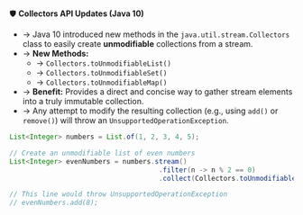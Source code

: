 🛡️ **Collectors API Updates (Java 10)**
- → Java 10 introduced new methods in the `java.util.stream.Collectors` class to easily create **unmodifiable** collections from a stream.
- → **New Methods:**
  - → `Collectors.toUnmodifiableList()`
  - → `Collectors.toUnmodifiableSet()`
  - → `Collectors.toUnmodifiableMap()`
- → **Benefit:** Provides a direct and concise way to gather stream elements into a truly immutable collection.
- → Any attempt to modify the resulting collection (e.g., using `add()` or `remove()`) will throw an `UnsupportedOperationException`.
```java
List<Integer> numbers = List.of(1, 2, 3, 4, 5);

// Create an unmodifiable list of even numbers
List<Integer> evenNumbers = numbers.stream()
                                     .filter(n -> n % 2 == 0)
                                     .collect(Collectors.toUnmodifiableList());

// This line would throw UnsupportedOperationException
// evenNumbers.add(8);
```
